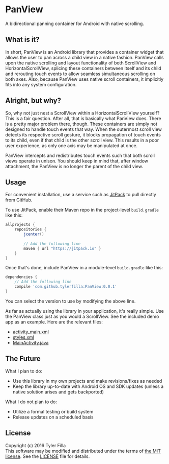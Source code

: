 # PanView
A bidirectional panning container for Android with native scrolling.

What is it?
-----------

In short, PanView is an Android library that provides a container widget that allows the user to pan across a child view in a native fashion. PanView calls upon the native scrolling and layout functionality of both ScrollView and HorizontalScrollView, splicing these containers between itself and its child and rerouting touch events to allow seamless simultaneous scrolling on both axes. Also, because PanView uses native scroll containers, it implicitly fits into any system configuration.

Alright, but why?
-----------------

So, why not just nest a ScrollView within a HorizontalScrollView yourself? This is a fair question. After all, that is basically what PanView does. There is a pretty major problem there, though. These containers are simply not designed to handle touch events that way. When the outermost scroll view detects its respective scroll gesture, it blocks propagation of touch events to its child, even if that child is the other scroll view. This results in a poor user experience, as only one axis may be manipulated at once.

PanView intercepts and redistributes touch events such that both scroll views operate in unison. You should keep in mind that, after window attachment, the PanView is no longer the parent of the child view.

Usage
-----

For convenient installation, use a service such as [JitPack](https://jitpack.io) to pull directly from GitHub.

To use JitPack, enable their Maven repo in the project-level `build.gradle` like this:

```gradle
allprojects {
    repositories {
        jcenter()
        
        // Add the following line
        maven { url "https://jitpack.io" }
    }
}
```

Once that's done, include PanView in a module-level `build.gradle` like this:

```gradle
dependencies {
    // Add the following line
    compile 'com.github.tylerfilla:PanView:0.0.1'
}
```

You can select the version to use by modifying the above line.

As far as actually using the library in your application, it's really simple. Use the PanView class just as you would a ScrollView. See the included demo app as an example. Here are the relevant files:

* [activity_main.xml](https://github.com/tylerfilla/PanView/blob/master/demo/src/main/res/layout/activity_main.xml)
* [styles.xml](https://github.com/tylerfilla/PanView/blob/master/demo/src/main/res/values/styles.xml)
* [MainActivity.java](https://github.com/tylerfilla/PanView/blob/master/demo/src/main/java/com/gmail/tylerfilla/widget/panview/demo/MainActivity.java)

The Future
----------

What I plan to do:

* Use this library in my own projects and make revisions/fixes as needed
* Keep the library up-to-date with Android OS and SDK updates (unless a native solution arises and gets backported)

What I do not plan to do:

* Utilize a formal testing or build system
* Release updates on a scheduled basis

License
-------

Copyright (c) 2016 Tyler Filla  
This software may be modified and distributed under the terms of [the MIT license](https://opensource.org/licenses/MIT). See the [LICENSE](https://github.com/tylerfilla/PanView/blob/master/LICENSE) file for details.
